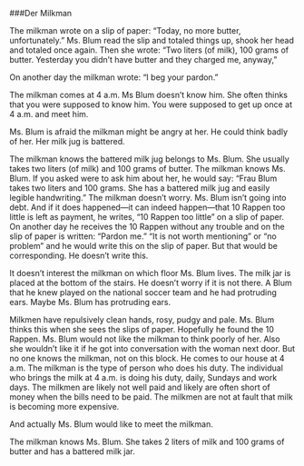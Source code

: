 ###Der Milkman

The milkman wrote on a slip of paper: “Today, no more butter,
unfortunately.” Ms. Blum read the slip and totaled things up, shook
her head and totaled once again. Then she wrote: “Two liters (of
milk), 100 grams of butter. Yesterday you didn’t have butter and
they charged me, anyway,”

On another day the milkman wrote: “I beg your pardon.”

The milkman comes at 4 a.m. Ms Blum doesn’t know him. She often
thinks that you were supposed to know him. You were supposed to get
up once at 4 a.m. and meet him.

Ms. Blum is afraid the milkman might be angry at her. He could
think badly of her. Her milk jug is battered.

The milkman knows the battered milk jug belongs to Ms. Blum. She
usually takes two liters (of milk) and 100 grams of butter. The
milkman knows Ms. Blum. If you asked were to ask him about her, he
would say: “Frau Blum takes two liters and 100 grams. She has a
battered milk jug and easily legible handwriting.” The milkman
doesn’t worry. Ms. Blum isn’t going into debt. And if it does
happened—it can indeed happen—that 10 Rappen too little is left
as payment, he writes, “10 Rappen too little” on a slip of paper.
On another day he receives the 10 Rappen without any trouble and on
the slip of paper is written: “Pardon me.” “It is not worth
mentioning” or “no problem” and he would write this on the slip
of paper. But that would be corresponding. He doesn’t write this.

It doesn’t interest the milkman on which floor Ms. Blum lives.
The milk jar is placed at the bottom of the stairs. He doesn’t
worry if it is not there. A Blum that he knew played on the national
soccer team and he had protruding ears. Maybe Ms. Blum has protruding
ears.

Milkmen have repulsively clean hands, rosy, pudgy and pale. Ms.
Blum thinks this when she sees the slips of paper. Hopefully he found
the 10 Rappen. Ms. Blum would not like the milkman to think poorly of
her. Also she wouldn’t like it if he got into conversation with the
woman next door. But no one knows the milkman, not on this block. He
comes to our house at 4 a.m. The milkman is the type of person who
does his duty. The individual who brings the milk at 4 a.m. is doing
his duty, daily, Sundays and work days. The milkmen are likely not
well paid and likely are often short of money when the bills need to
be paid. The milkmen are not at fault that milk is becoming more
expensive.

And actually Ms. Blum would like to meet the milkman.

The milkman knows Ms. Blum. She takes 2 liters of milk and 100
grams of butter and has a battered milk jar.
